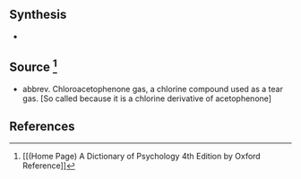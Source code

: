 ## Synthesis
- 
## Source [^1]
- abbrev. Chloroacetophenone gas, a chlorine compound used as a tear gas. \[So called because it is a chlorine derivative of acetophenone]
## References

[^1]: [[(Home Page) A Dictionary of Psychology 4th Edition by Oxford Reference]]